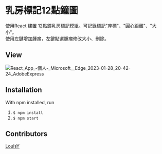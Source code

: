 # 乳房標記12點鐘圖
使用React 建置 12點鐘乳房標記模組。可記錄標記"座標"、"圓心距離"、"大小"。  
使用左鍵增加腫瘤，左鍵點選腫瘤修改大小、刪除。

## View
![React_App_-_個人_-_Microsoft__Edge_2023-01-28_20-42-24_AdobeExpress](https://user-images.githubusercontent.com/81738019/215267683-446a0ec6-b766-4098-bdc3-c0f60dd757fe.gif)


## Installation
With npm installed, run  
1. ```$ npm install```  
2. ```$ npm start```

## Contributors
[LouisY](https://github.com/Yang-Jiaxiang/ChestMarker/graphs/contributors)
